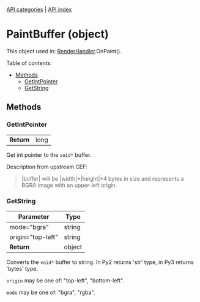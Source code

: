 [API categories](API-categories.md) | [API index](API-index.md)


# PaintBuffer (object)

This object used in: [RenderHandler](RenderHandler.md).OnPaint().


Table of contents:
* [Methods](#methods)
  * [GetIntPointer](#getintpointer)
  * [GetString](#getstring)


## Methods


### GetIntPointer

| | |
| --- | --- |
| __Return__ | long |

Get int pointer to the `void*` buffer.

Description from upstream CEF:
> |buffer| will be |width|*|height|*4 bytes in size and represents a BGRA
> image with an upper-left origin.


### GetString

| Parameter | Type |
| --- | --- |
| mode="bgra" | string |
| origin="top-left" | string |
| __Return__ | object |

Converts the `void*` buffer to string. In Py2 returns 'str' type, in Py3 returns 'bytes' type.

`origin` may be one of: "top-left", "bottom-left".

`mode` may be one of: "bgra", "rgba".
